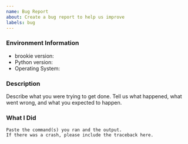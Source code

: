 ```yaml
---
name: Bug Report
about: Create a bug report to help us improve
labels: bug
---
```


<!-- Please search existing issues to avoid creating duplicates. -->

### Environment Information

-   brookie version:
-   Python version:
-   Operating System:

### Description

Describe what you were trying to get done.
Tell us what happened, what went wrong, and what you expected to happen.

### What I Did

```
Paste the command(s) you ran and the output.
If there was a crash, please include the traceback here.
```
